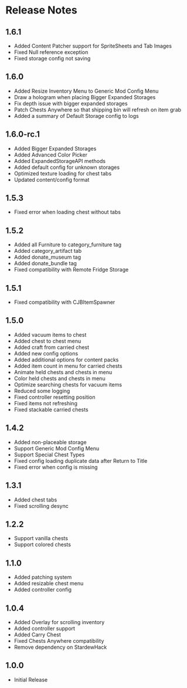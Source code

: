 ﻿# Release Notes

## 1.6.1

- Added Content Patcher support for SpriteSheets and Tab Images
- Fixed Null reference exception
- Fixed storage config not saving

## 1.6.0

- Added Resize Inventory Menu to Generic Mod Config Menu
- Draw a hologram when placing Bigger Expanded Storages
- Fix depth issue with bigger expanded storages
- Patch Chests Anywhere so that shipping bin will refresh on item grab
- Added a summary of Default Storage config to logs

## 1.6.0-rc.1

- Added Bigger Expanded Storages
- Added Advanced Color Picker
- Added ExpandedStorageAPI methods
- Added default config for unknown storages
- Optimized texture loading for chest tabs
- Updated content/config format

## 1.5.3

- Fixed error when loading chest without tabs

## 1.5.2

- Added all Furniture to category_furniture tag
- Added category_artifact tab
- Added donate_museum tag
- Added donate_bundle tag
- Fixed compatibility with Remote Fridge Storage

## 1.5.1

- Fixed compatibility with CJBItemSpawner 

## 1.5.0

- Added vacuum items to chest
- Added chest to chest menu
- Added craft from carried chest
- Added new config options
- Added additional options for content packs
- Added item count in menu for carried chests
- Animate held chests and chests in menu
- Color held chests and chests in menu
- Optimize searching chests for vacuum items
- Reduced some logging
- Fixed controller resetting position
- Fixed items not refreshing
- Fixed stackable carried chests

## 1.4.2

- Added non-placeable storage
- Support Generic Mod Config Menu
- Support Special Chest Types
- Fixed config loading duplicate data after Return to Title
- Fixed error when config is missing

## 1.3.1

- Added chest tabs
- Fixed scrolling desync

## 1.2.2

- Support vanilla chests
- Support colored chests

## 1.1.0

- Added patching system
- Added resizable chest menu
- Added controller config

## 1.0.4

- Added Overlay for scrolling inventory
- Added controller support
- Added Carry Chest
- Fixed Chests Anywhere compatibility
- Remove dependency on StardewHack

## 1.0.0

- Initial Release